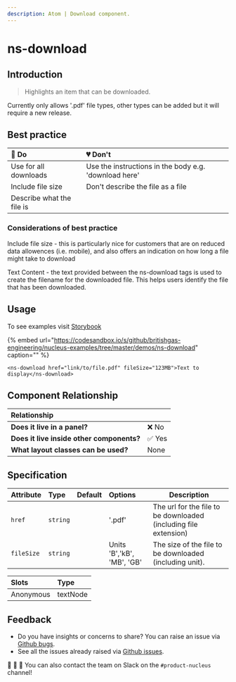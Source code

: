 ```yaml
---
description: Atom | Download component.
---
```


# ns-download

## Introduction

> Highlights an item that can be downloaded.

Currently only allows '.pdf' file types, other types can be added but it will require a new release.

## Best practice

| 💚 Do | 💔 Don't |
| :---  | :---  |
| Use for all downloads | Use the instructions in the body e.g. 'download here'|
| Include file size | Don't describe the file as a file |
| Describe what the file is |  |

### Considerations of best practice

Include file size - this is particularly nice for customers that are on reduced data allowences (i.e. mobile), and also offers an indication on how long a file might take to download

Text Content - the text provided between the ns-download tags is used to create the filename for the downloaded file. This helps users identify the file that has been downloaded.

## Usage

To see examples visit [Storybook](https://britishgas.co.uk/nucleus/demo/index.html?path=/story/ns-download--standard)

{% embed url="https://codesandbox.io/s/github/britishgas-engineering/nucleus-examples/tree/master/demos/ns-download" caption="" %}

```markup
<ns-download href="link/to/file.pdf" fileSize="123MB">Text to display</ns-download>
```

## Component Relationship

| **Relationship**|  |
| :---  | :--- |
| **Does it live in a panel?** | ❌ No |
| **Does it live inside other components?** | ✅ Yes |
| **What layout classes can be used?** | None |

## Specification

| Attribute | Type | Default | Options | Description |
| :--- | :--- | :--- | :--- |-------------|
| `href` | `string` | | '.pdf' | The url for the file to be downloaded (including file extension) |
| `fileSize` | `string` | | Units 'B','kB', 'MB', 'GB' | The size of the file to be downloaded (including unit).|

| Slots | Type |
| :--- | :--- |
| Anonymous | textNode |

## Feedback

* Do you have insights or concerns to share? You can raise an issue via [Github bugs](https://github.com/ConnectedHomes/nucleus/issues/new?assignees=&labels=Bug&template=a--bug-report.md&title=[bug]%20[ns-accordion]).
* See all the issues already raised via [Github issues](https://github.com/connectedHomes/nucleus/issues?utf8=%E2%9C%93&q=is%3Aopen+is%3Aissue+label%3ABug+[ns-accordion]).

💩 🎉 🦄 You can also contact the team on Slack on the `#product-nucleus` channel!
